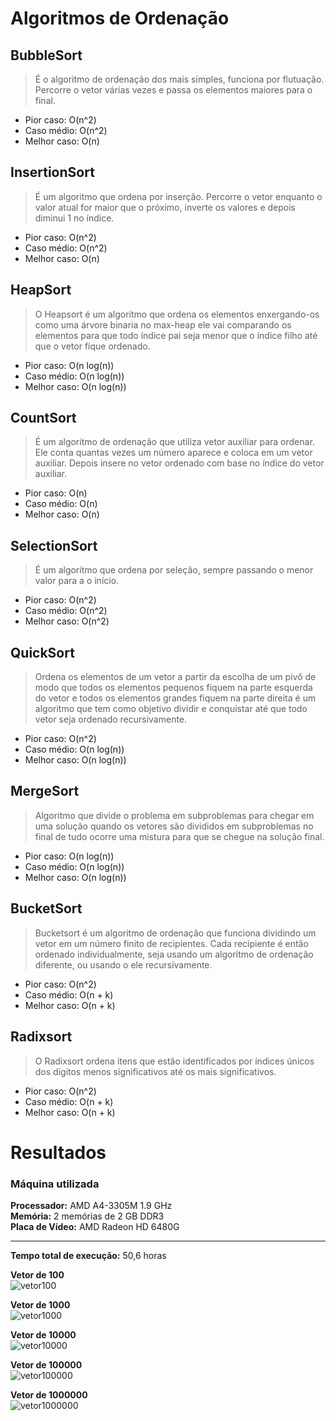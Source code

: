 <h1> Algoritmos de Ordenação </h1>

<h2> BubbleSort </h2>

>É o algoritmo de ordenação dos mais simples, funciona por flutuação. Percorre o vetor várias vezes e passa os elementos maiores para o final.
* Pior caso: O(n^2)
* Caso médio: O(n^2)
* Melhor caso: O(n)

<h2> InsertionSort </h2>

>É um algoritmo que ordena por inserção. Percorre o vetor enquanto o valor atual for maior que o próximo, inverte os valores e depois diminui 1 no índice.
* Pior caso: O(n^2)
* Caso médio: O(n^2)
* Melhor caso: O(n)

<h2> HeapSort </h2>

>O Heapsort é um algoritmo que ordena os elementos enxergando-os como uma árvore binaria no max-heap ele vai comparando os elementos para que todo índice pai seja menor que o índice filho até que o vetor fique ordenado.
* Pior caso: O(n log(n))
* Caso médio: O(n log(n))
* Melhor caso: O(n log(n))

<h2> CountSort </h2>

>É um algoritmo de ordenação que utiliza vetor auxiliar para ordenar. Ele conta quantas vezes um número aparece e coloca em um vetor auxiliar. Depois insere no vetor ordenado com base no índice do vetor auxiliar.
* Pior caso: O(n)
* Caso médio: O(n)
* Melhor caso: O(n)

<h2> SelectionSort </h2>

>É um algoritmo que ordena por seleção, sempre passando o menor valor para a o início.
* Pior caso: O(n^2)
* Caso médio: O(n^2)
* Melhor caso: O(n^2)

<h2> QuickSort </h2>

>Ordena os elementos de um vetor a partir da escolha de um pivô de modo que todos os elementos pequenos fiquem na parte esquerda do vetor e todos os elementos grandes fiquem na parte direita é um algoritmo que tem como objetivo dividir e conquistar até que todo vetor seja ordenado recursivamente.
* Pior caso: O(n^2)
* Caso médio: O(n log(n))
* Melhor caso: O(n log(n))

<h2> MergeSort </h2>

>Algoritmo que divide o problema em subproblemas para chegar em uma solução quando os vetores são divididos em subproblemas no final de tudo ocorre uma mistura para que se chegue na solução final.
* Pior caso: O(n log(n))
* Caso médio: O(n log(n))
* Melhor caso: O(n log(n))

<h2> BucketSort </h2>

>Bucketsort é um algoritmo de ordenação que funciona dividindo um vetor em um número finito de recipientes. Cada recipiente é então ordenado individualmente, seja usando um algoritmo de ordenação diferente, ou usando o ele recursivamente.
* Pior caso: O(n^2)
* Caso médio: O(n + k)
* Melhor caso: O(n + k)

<h2> Radixsort </h2>

>O Radixsort ordena itens que estão identificados por índices únicos dos dígitos menos significativos até os mais significativos.
* Pior caso: O(n^2)
* Caso médio: O(n + k)
* Melhor caso: O(n + k)

<h1>Resultados</h1>

<h3>Máquina utilizada</h3>

**Processador:** AMD A4-3305M 1.9 GHz<br>
**Memória:** 2 memórias de 2 GB DDR3<br>
**Placa de Vídeo:** AMD Radeon HD 6480G<br>

-------------------------------------------

**Tempo total de execução:** 50,6 horas

**Vetor de 100**<br>
![vetor100](https://user-images.githubusercontent.com/40414119/68000188-d3e95680-fc3d-11e9-946c-bc51c78bbb16.png)

**Vetor de 1000**<br>
![vetor1000](https://user-images.githubusercontent.com/40414119/68000189-d3e95680-fc3d-11e9-92f7-11800e1369a5.png)

**Vetor de 10000**<br>
![vetor10000](https://user-images.githubusercontent.com/40414119/68000190-d3e95680-fc3d-11e9-9e60-90a9183358aa.png)

**Vetor de 100000**<br>
![vetor100000](https://user-images.githubusercontent.com/40414119/68000191-d3e95680-fc3d-11e9-84d9-9e96165b976c.png)

**Vetor de 1000000**<br>
![vetor1000000](https://user-images.githubusercontent.com/40414119/68000192-d481ed00-fc3d-11e9-84ac-2acab0743e31.png)


